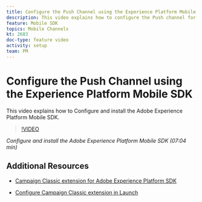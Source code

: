 ```yaml
---
title: Configure the Push Channel using the Experience Platform Mobile SDK 
description: This video explains how to configure the Push channel for Campaign Classic using the Experience Cloud Mobile SDK. 
feature: Mobile SDK
topics: Mobile Channels
kt: 2683
doc-type: feature video
activity: setup
team: PM
---
```


# Configure the Push Channel using the Experience Platform Mobile SDK 

This video explains how to Configure and install the Adobe Experience Platform Mobile SDK.

>[!VIDEO](https://video.tv.adobe.com/v/27699?quality=12)

*Configure and install the Adobe Experience Platform Mobile SDK (07:04 min)*

## Additional Resources

* [Campaign Classic extension for Adobe Experience Platform SDK](https://helpx-internal.corp.adobe.com/content/help/en/campaign/kb/acc-aep-extension.html)

* [Configure Campaign Classic extension in Launch](https://aep-sdks.gitbook.io/docs/using-mobile-extensions/adobe-campaignclassic)
